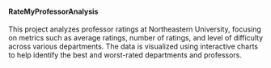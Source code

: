 #### RateMyProfessorAnalysis
This project analyzes professor ratings at Northeastern University, focusing on metrics such as average ratings, number of ratings, and level of difficulty across various departments. The data is visualized using interactive charts to help identify the best and worst-rated departments and professors.
